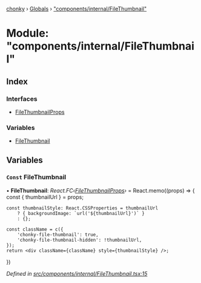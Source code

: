 [chonky](../README.md) › [Globals](../globals.md) › ["components/internal/FileThumbnail"](_components_internal_filethumbnail_.md)

# Module: "components/internal/FileThumbnail"

## Index

### Interfaces

* [FileThumbnailProps](../interfaces/_components_internal_filethumbnail_.filethumbnailprops.md)

### Variables

* [FileThumbnail](_components_internal_filethumbnail_.md#const-filethumbnail)

## Variables

### `Const` FileThumbnail

• **FileThumbnail**: *React.FC‹[FileThumbnailProps](../interfaces/_components_internal_filethumbnail_.filethumbnailprops.md)›* = React.memo((props) => {
    const { thumbnailUrl } = props;

    const thumbnailStyle: React.CSSProperties = thumbnailUrl
        ? { backgroundImage: `url('${thumbnailUrl}')` }
        : {};

    const className = c({
        'chonky-file-thumbnail': true,
        'chonky-file-thumbnail-hidden': !thumbnailUrl,
    });
    return <div className={className} style={thumbnailStyle} />;
})

*Defined in [src/components/internal/FileThumbnail.tsx:15](https://github.com/TimboKZ/Chonky/blob/8056a68/src/components/internal/FileThumbnail.tsx#L15)*
